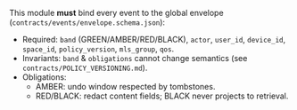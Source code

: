 This module **must** bind every event to the global envelope (`contracts/events/envelope.schema.json`):
- Required: `band` (GREEN/AMBER/RED/BLACK), `actor`, `user_id`, `device_id`, `space_id`, `policy_version`, `mls_group`, `qos`.
- Invariants: `band` & `obligations` cannot change semantics (see `contracts/POLICY_VERSIONING.md`).
- Obligations:
  - AMBER: undo window respected by tombstones.
  - RED/BLACK: redact content fields; BLACK never projects to retrieval.
